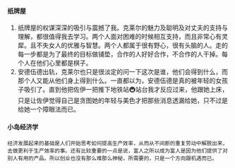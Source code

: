 ####  纸牌屋
1. 纸牌屋的权谋深深的吸引与震撼了我。克莱尔的魅力及聪明及对丈夫的支持与理解，都很值得我去学习。两个人面对困难的时候相互支持，而且非常心有灵犀。且不失女人的优雅与智慧。两个人都属于很有野心，很有头脑的人。走的每一步都是为了最终的目标做铺垫，合作的人好好合作，不合作的人干掉。每个人在他们心里都是棋子。
2. 安德伍德出轨，克莱尔也只是很淡定的问一下这次是谁，他们会得到什么，而那个人又能从他们身上得到什么。一直都以为，安德伍德是真的被年轻的女孩子吸引了。直到他把佐伊一把推下地铁站🚇站台我才反应过来，他跟她上床，只是让佐伊觉得自己是贪图她的年轻与美色才把那些消息透漏给她，只不过是给她一个障眼法而已。

####  小岛经济学
    经济发展起来的基础是人们开始思考如何提高生产效率，从而从不间断的重复劳动中解脱出来，去做更利于生产效率的事。还有比较重要的一点是说，富人之所以成为富人是因为他们提供了对别人有用的产品。所以创业也没有那么难那么神秘，所需要的，只是一个方向跟机遇而已。
